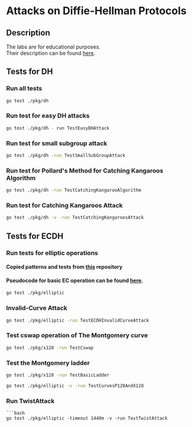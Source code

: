 # Attacks on Diffie-Hellman Protocols
## Description
The labs are for educational purposes.\
Their description can be found [here](https://gist.github.com/arkadiyt/5b33bed653ce1dc26e1df9c249d8919e).
## Tests for DH
### Run all tests
```bash
go test ./pkg/dh
```

### Run test for easy DH attacks
```bash
go test ./pkg/dh - run TestEasyDHAttack
```

### Run test for small subgroup attack
```bash
go test ./pkg/dh -run TestSmallSubGroupAttack
```

### Run test for Pollard's Method for Catching Kangaroos Algorithm
```bash
go test ./pkg/dh -run TestCatchingKangarooAlgorithm
```

[comment]: <> (### Run test for Catching Kangaroos Attack in quick mode)

[comment]: <> (#### In this case we truncate the Bobs private key, a border&#40;right one&#41; of indexes in kangaroo algorithm to uint64Max. )

[comment]: <> (```bash)

[comment]: <> (go test ./pkg/dh -run TestCatchingKangaroosAttackQuick)

[comment]: <> (```)

### Run test for Catching Kangaroos Attack
```bash
go test ./pkg/dh -v -run TestCatchingKangaroosAttack
```

## Tests for ECDH
### Run tests for elliptic operations
#### Copied patterns and tests from [this](https://github.com/dnkolegov/dhpals/tree/master/elliptic) repository
#### Pseudocode for basic EC operation can be found [here](https://en.wikipedia.org/wiki/Elliptic_curve_point_multiplication).
```bash
go test ./pkg/elliptic
```

### Invalid-Curve Attack
```bash
go test ./pkg/elliptic -run TestECDHInvalidCurveAttack
```

### Test cswap operation of The Montgomery curve
```bash
go test ./pkg/x128 -run TestCswap
```

### Test the Montgomery ladder
```bash
go test ./pkg/x128 -run TestBasicLadder
```
```bash
go test ./pkg/elliptic -v -run TestCurvesP128AndX128 
```

### Run TwistAttack
```
```bash
go test ./pkg/elliptic -timeout 1440m -v -run TestTwistAttack 
```